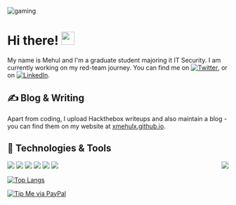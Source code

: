 <!-- ![Coding](https://steamuserimages-a.akamaihd.net/ugc/90470964761468233/EBE96184DD5BD1AFD12E7550B87CE0E24D9772AB/) -->
<p>
  <img src="https://i.imgur.com/qpFBbmO.gif" alt="gaming" align="center">
</p>

# Hi there! <img src="https://raw.githubusercontent.com/MartinHeinz/MartinHeinz/master/wave.gif" width="30px">

My name is Mehul and I'm a graduate student majoring it IT Security. I am currently working on my red-team journey. You can find me on [![Twitter][1.2]][1],  or on [![LinkedIn][3.2]][3].

## &#x270d; Blog & Writing

Apart from coding, I upload Hackthebox writeups and also maintain a blog - you can find them on my website at [xmehulx.github.io](https://xmehulx.github.io/).

## 🔧 Technologies & Tools

<p>
  <img align="right" src="https://steamuserimages-a.akamaihd.net/ugc/90470964761468233/EBE96184DD5BD1AFD12E7550B87CE0E24D9772AB/">
</p>

![](https://img.shields.io/badge/OS-Linux-informational?style=for-the-badge&logo=linux&logoColor=white&color=2bbc8a)
![](https://img.shields.io/badge/Platform-Arch-informational?style=for-the-badge&logo=arch-linux&logoColor=white&color=2bbc8a)
![](https://img.shields.io/badge/Code-Python-informational?style=for-the-badge&logo=python&logoColor=white&color=2bbc8a)
![](https://img.shields.io/badge/Editor-Vim-informational?style=for-the-badge&logo=vim&logoColor=white&color=2bbc8a)
![](https://img.shields.io/badge/Shell-Bash-informational?style=for-the-badge&logo=gnu-bash&logoColor=white&color=2bbc8a)
![](https://img.shields.io/badge/Game-Steam-informational?style=for-the-badge&logo=steam&logoColor=white&color=2bbc8a)

[![Top Langs](https://github-readme-stats.vercel.app/api/top-langs/?username=xmehulx&layout=compact)](https://github.com/xmehulx/github-readme-stats)

[![Tip Me via PayPal](https://img.shields.io/badge/PayPal-tip%20me-1462ab.svg?logo=paypal)](https://www.paypal.me/xmehulx)

<!-- links to social media icons -->

<!-- icons with padding -->

[1.1]: http://i.imgur.com/tXSoThF.png (twitter icon with padding)
[2.1]: http://i.imgur.com/0o48UoR.png (github icon with padding)

<!-- icons without padding -->

[1.2]: http://i.imgur.com/wWzX9uB.png (twitter icon without padding)
[2.2]: http://i.imgur.com/9I6NRUm.png (github icon without padding)
[3.2]: https://raw.githubusercontent.com/MartinHeinz/MartinHeinz/master/linkedin-3-16.png (LinkedIn icon without padding)


<!-- links to your social media accounts -->

[1]: https://twitter.com/0x__shell
[2]: https://github.com/xmehulx
[3]: https://www.linkedin.com/in/mehul-singh-0x00/


<!-- Resources -->
<!-- Icons: https://simpleicons.org/ -->
<!-- GitHub Stats: https://github.com/anuraghazra/github-readme-stats -->
<!-- Emojis: https://emojipedia.org/emoji/ -->
<!-- HTML Emojis: https://www.fileformat.info/index.htm -->
<!-- Shields: https://shields.io/ -->
<!-- Awesome GitHub Profile README: https://github.com/abhisheknaiidu/awesome-github-profile-readme -->
<!--
**xmehulx/xmehulx** is a ✨ _special_ ✨ repository because its `README.md` (this file) appears on your GitHub profile.

Here are some ideas to get you started:

- 🔭 I’m currently working on ...
- 🌱 I’m currently learning ...
- 👯 I’m looking to collaborate on ...
- 🤔 I’m looking for help with ...
- 💬 Ask me about ...
- 📫 How to reach me: ...
- 😄 Pronouns: ...
- ⚡ Fun fact: ...
-->
